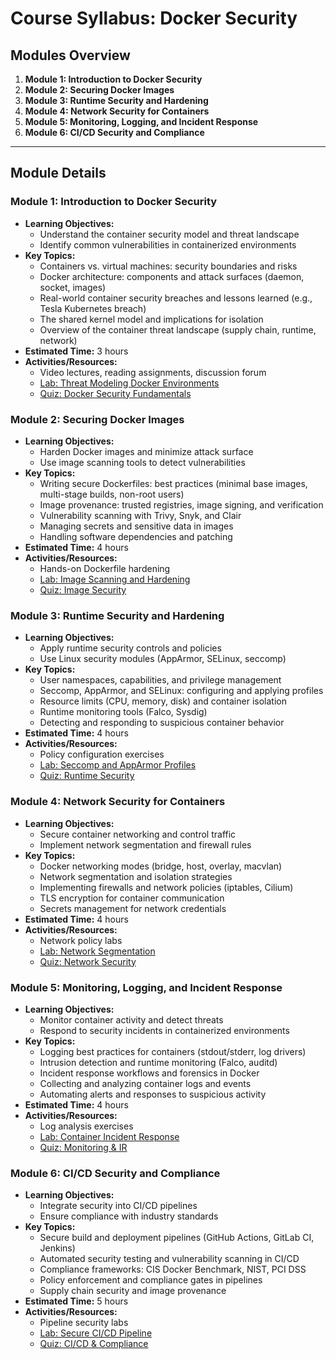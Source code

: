 # Course Syllabus: Docker Security

## Modules Overview

1. **Module 1: Introduction to Docker Security**
2. **Module 2: Securing Docker Images**
3. **Module 3: Runtime Security and Hardening**
4. **Module 4: Network Security for Containers**
5. **Module 5: Monitoring, Logging, and Incident Response**
6. **Module 6: CI/CD Security and Compliance**

---

## Module Details

### Module 1: Introduction to Docker Security
- **Learning Objectives:**
  - Understand the container security model and threat landscape
  - Identify common vulnerabilities in containerized environments
- **Key Topics:**
  - Containers vs. virtual machines: security boundaries and risks
  - Docker architecture: components and attack surfaces (daemon, socket, images)
  - Real-world container security breaches and lessons learned (e.g., Tesla Kubernetes breach)
  - The shared kernel model and implications for isolation
  - Overview of the container threat landscape (supply chain, runtime, network)
- **Estimated Time:** 3 hours
- **Activities/Resources:**
  - Video lectures, reading assignments, discussion forum
  - [Lab: Threat Modeling Docker Environments](lab-intro-threat-modeling.md)
  - [Quiz: Docker Security Fundamentals](quiz-intro.md)

### Module 2: Securing Docker Images
- **Learning Objectives:**
  - Harden Docker images and minimize attack surface
  - Use image scanning tools to detect vulnerabilities
- **Key Topics:**
  - Writing secure Dockerfiles: best practices (minimal base images, multi-stage builds, non-root users)
  - Image provenance: trusted registries, image signing, and verification
  - Vulnerability scanning with Trivy, Snyk, and Clair
  - Managing secrets and sensitive data in images
  - Handling software dependencies and patching
- **Estimated Time:** 4 hours
- **Activities/Resources:**
  - Hands-on Dockerfile hardening
  - [Lab: Image Scanning and Hardening](lab-image-scanning.md)
  - [Quiz: Image Security](quiz-image.md)

### Module 3: Runtime Security and Hardening
- **Learning Objectives:**
  - Apply runtime security controls and policies
  - Use Linux security modules (AppArmor, SELinux, seccomp)
- **Key Topics:**
  - User namespaces, capabilities, and privilege management
  - Seccomp, AppArmor, and SELinux: configuring and applying profiles
  - Resource limits (CPU, memory, disk) and container isolation
  - Runtime monitoring tools (Falco, Sysdig)
  - Detecting and responding to suspicious container behavior
- **Estimated Time:** 4 hours
- **Activities/Resources:**
  - Policy configuration exercises
  - [Lab: Seccomp and AppArmor Profiles](lab-runtime-profiles.md)
  - [Quiz: Runtime Security](quiz-runtime.md)

### Module 4: Network Security for Containers
- **Learning Objectives:**
  - Secure container networking and control traffic
  - Implement network segmentation and firewall rules
- **Key Topics:**
  - Docker networking modes (bridge, host, overlay, macvlan)
  - Network segmentation and isolation strategies
  - Implementing firewalls and network policies (iptables, Cilium)
  - TLS encryption for container communication
  - Secrets management for network credentials
- **Estimated Time:** 4 hours
- **Activities/Resources:**
  - Network policy labs
  - [Lab: Network Segmentation](lab-network-segmentation.md)
  - [Quiz: Network Security](quiz-network.md)

### Module 5: Monitoring, Logging, and Incident Response
- **Learning Objectives:**
  - Monitor container activity and detect threats
  - Respond to security incidents in containerized environments
- **Key Topics:**
  - Logging best practices for containers (stdout/stderr, log drivers)
  - Intrusion detection and runtime monitoring (Falco, auditd)
  - Incident response workflows and forensics in Docker
  - Collecting and analyzing container logs and events
  - Automating alerts and responses to suspicious activity
- **Estimated Time:** 4 hours
- **Activities/Resources:**
  - Log analysis exercises
  - [Lab: Container Incident Response](lab-incident-response.md)
  - [Quiz: Monitoring & IR](quiz-monitoring.md)

### Module 6: CI/CD Security and Compliance
- **Learning Objectives:**
  - Integrate security into CI/CD pipelines
  - Ensure compliance with industry standards
- **Key Topics:**
  - Secure build and deployment pipelines (GitHub Actions, GitLab CI, Jenkins)
  - Automated security testing and vulnerability scanning in CI/CD
  - Compliance frameworks: CIS Docker Benchmark, NIST, PCI DSS
  - Policy enforcement and compliance gates in pipelines
  - Supply chain security and image provenance
- **Estimated Time:** 5 hours
- **Activities/Resources:**
  - Pipeline security labs
  - [Lab: Secure CI/CD Pipeline](lab-cicd.md)
  - [Quiz: CI/CD & Compliance](quiz-cicd.md)
